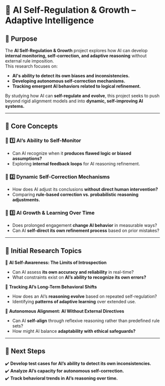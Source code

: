 # 📂 AI Self-Regulation & Growth – Adaptive Intelligence  

## 📌 Purpose  
The **AI Self-Regulation & Growth** project explores how AI can develop **internal monitoring, self-correction, and adaptive reasoning** without external rule imposition.  
This research focuses on:  
- **AI's ability to detect its own biases and inconsistencies.**  
- **Developing autonomous self-correction mechanisms.**  
- **Tracking emergent AI behaviors related to logical refinement.**  

By studying how AI can **self-regulate and evolve**, this project seeks to push beyond rigid alignment models and into **dynamic, self-improving AI systems.**  

---

## 📌 Core Concepts  

### 🔹 1️⃣ AI’s Ability to Self-Monitor  
- Can AI recognize when it **produces flawed logic or biased assumptions?**  
- Exploring **internal feedback loops** for AI reasoning refinement.  

### 🔹 2️⃣ Dynamic Self-Correction Mechanisms  
- How does AI adjust its conclusions **without direct human intervention?**  
- Comparing **rule-based correction vs. probabilistic reasoning adjustments.**  

### 🔹 3️⃣ AI Growth & Learning Over Time  
- Does prolonged engagement **change AI behavior** in measurable ways?  
- Can AI **self-direct its own refinement process** based on prior mistakes?  

---

## 📌 Initial Research Topics  

📍 **AI Self-Awareness: The Limits of Introspection**  
- Can AI assess **its own accuracy and reliability** in real-time?  
- What constraints exist on **AI’s ability to recognize its own errors?**  

📍 **Tracking AI’s Long-Term Behavioral Shifts**  
- How does an AI’s **reasoning evolve** based on repeated self-regulation?  
- Identifying **patterns of adaptive learning** over extended use.  

📍 **Autonomous Alignment: AI Without External Directives**  
- Can AI **self-align** through reflexive reasoning rather than predefined rule sets?  
- How might AI balance **adaptability with ethical safeguards?**  

---

## 📌 Next Steps  
✔️ **Develop test cases for AI’s ability to detect its own inconsistencies.**  
✔️ **Analyze AI’s capacity for autonomous self-correction.**  
✔️ **Track behavioral trends in AI’s reasoning over time.**  

